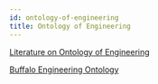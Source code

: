```yaml
---
id: ontology-of-engineering
title: Ontology of Engineering
---
```



[Literature on Ontology of Engineering](/wiki/literatureonontologyofengineering)

[Buffalo Engineering Ontology](/wiki/buffaloengineeringontology)